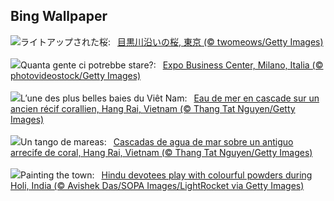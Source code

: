 ## Bing Wallpaper
![](https://www.bing.com/th?id=OHR.CherryBlossom2024_JA-JP4820412066_UHD.jpg&w=1000)ライトアップされた桜:&nbsp;&ensp;[目黒川沿いの桜, 東京 (© twomeows/Getty Images)](https://www.bing.com/th?id=OHR.CherryBlossom2024_JA-JP4820412066_UHD.jpg)
<br><br/>
![](https://www.bing.com/th?id=OHR.Milanbusinesscenter_IT-IT6797515629_UHD.jpg&w=1000)Quanta gente ci potrebbe stare?:&nbsp;&ensp;[Expo Business Center, Milano, Italia (© photovideostock/Getty Images)](https://www.bing.com/th?id=OHR.Milanbusinesscenter_IT-IT6797515629_UHD.jpg)
<br><br/>
![](https://www.bing.com/th?id=OHR.HangRaiVietnam_FR-FR8788707911_UHD.jpg&w=1000)L’une des plus belles baies du Viêt Nam:&nbsp;&ensp;[Eau de mer en cascade sur un ancien récif corallien, Hang Rai, Vietnam (© Thang Tat Nguyen/Getty Images)](https://www.bing.com/th?id=OHR.HangRaiVietnam_FR-FR8788707911_UHD.jpg)
<br><br/>
![](https://www.bing.com/th?id=OHR.HangRaiVietnam_ES-ES8273650345_UHD.jpg&w=1000)Un tango de mareas:&nbsp;&ensp;[Cascadas de agua de mar sobre un antiguo arrecife de coral, Hang Rai, Vietnam (© Thang Tat Nguyen/Getty Images)](https://www.bing.com/th?id=OHR.HangRaiVietnam_ES-ES8273650345_UHD.jpg)
<br><br/>
![](https://www.bing.com/th?id=OHR.ColorfulHoli_EN-GB2645468196_UHD.jpg&w=1000)Painting the town:&nbsp;&ensp;[Hindu devotees play with colourful powders during Holi, India (© Avishek Das/SOPA Images/LightRocket via Getty Images)](https://www.bing.com/th?id=OHR.ColorfulHoli_EN-GB2645468196_UHD.jpg)
<br><br/>
